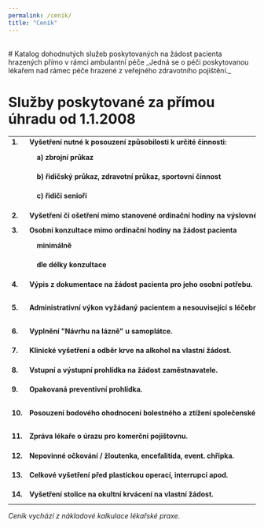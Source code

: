 ```yaml
---
permalink: /cenik/
title: "Ceník"
---
```

<head>
  <link rel="shortcut icon" type="image/x-icon" href="favicon.ico">
  <style type="text/css">
   #my-br {
       opacity: 0;
    }
   table, th, td {
       border: 0;
       font-weight: bold;
       font-size: 1em;
    }
  </style>
</head>

<div id="my-br">spacer</div>
# Katalog dohodnutých služeb poskytovaných na žádost pacienta hrazených přímo v rámci ambulantní péče
_Jedná se o péči poskytovanou lékařem nad rámec péče hrazené z veřejného zdravotního pojištění._

# Služby poskytované za přímou úhradu od 1.1.2008

<table><tbody>
 <tr><td>1.</td><td>Vyšetření nutné k posouzení způsobilosti k určité činnosti:</td><td>&nbsp;</td></tr>
 <tr><td></td><td>&nbsp;&nbsp;&nbsp;&nbsp;a) zbrojní průkaz</td><td>500 Kč</td></tr>
 <tr><td></td><td>&nbsp;&nbsp;&nbsp;&nbsp;b) řidičský průkaz, zdravotní průkaz, sportovní činnost</td><td>400 Kč</td></tr>
 <tr><td></td><td>&nbsp;&nbsp;&nbsp;&nbsp;c) řidiči senioři</td><td>200 Kč</td></tr>
 <tr><td>2.</td><td>Vyšetření či ošetření mimo stanovené ordinační hodiny na výslovné přání pacienta.</td><td>300 Kč</td></tr>
 <tr><td>3.</td><td>Osobní konzultace mimo ordinační hodiny na žádost pacienta</td><td>&nbsp;</td></tr>
 <tr><td></td><td>&nbsp;&nbsp;&nbsp;&nbsp;minimálně</td><td>150 Kč</td></tr>
 <tr><td></td><td>&nbsp;&nbsp;&nbsp;&nbsp;dle délky konzultace</td><td>600 Kč/h</td></tr>
 <tr><td>4.</td><td>Výpis z dokumentace na žádost pacienta pro jeho osobní potřebu.</td><td>250 Kč</td></tr>
 <tr><td>5.</td><td>Administrativní výkon vyžádaný pacientem a nesouvisející s léčebně preventivní péčí.</td><td>150 Kč/15 min</td></tr>
 <tr><td>6.</td><td>Vyplnění "Návrhu na lázně" u samoplátce.</td><td>300 Kč</td></tr>
 <tr><td>7.</td><td>Klinické vyšetření a odběr krve na alkohol na vlastní žádost.</td><td>300 Kč</td></tr>
 <tr><td>8.</td><td>Vstupní a výstupní prohlídka na žádost zaměstnavatele.</td><td>400 Kč</td></tr>
 <tr><td>9.</td><td>Opakovaná preventivní prohlídka.</td><td>300 Kč</td></tr>
 <tr><td>10.</td><td>Posouzení bodového ohodnocení bolestného a ztížení společenského uplatnění.</td><td>200-500 Kč</td></tr>
 <tr><td>11.</td><td>Zpráva lékaře o úrazu pro komerční pojištovnu.</td><td>300 Kč</td></tr>
 <tr><td>12.</td><td>Nepovinné očkování / žloutenka, encefalitida, event. chřipka.</td><td>100 Kč</td></tr>
 <tr><td>13.</td><td>Celkové vyšetření před plastickou operací, interrupcí apod.</td><td>400 Kč</td></tr>
 <tr><td>14.</td><td>Vyšetření stolice na okultní krvácení na vlastní žádost.</td><td>150 Kč</td></tr>
</tbody></table>

*Ceník vychází z nákladové kalkulace lékařské praxe.*



